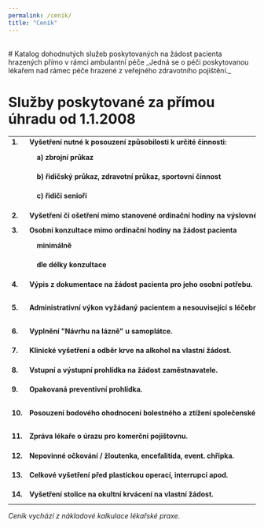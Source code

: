 ```yaml
---
permalink: /cenik/
title: "Ceník"
---
```

<head>
  <link rel="shortcut icon" type="image/x-icon" href="favicon.ico">
  <style type="text/css">
   #my-br {
       opacity: 0;
    }
   table, th, td {
       border: 0;
       font-weight: bold;
       font-size: 1em;
    }
  </style>
</head>

<div id="my-br">spacer</div>
# Katalog dohodnutých služeb poskytovaných na žádost pacienta hrazených přímo v rámci ambulantní péče
_Jedná se o péči poskytovanou lékařem nad rámec péče hrazené z veřejného zdravotního pojištění._

# Služby poskytované za přímou úhradu od 1.1.2008

<table><tbody>
 <tr><td>1.</td><td>Vyšetření nutné k posouzení způsobilosti k určité činnosti:</td><td>&nbsp;</td></tr>
 <tr><td></td><td>&nbsp;&nbsp;&nbsp;&nbsp;a) zbrojní průkaz</td><td>500 Kč</td></tr>
 <tr><td></td><td>&nbsp;&nbsp;&nbsp;&nbsp;b) řidičský průkaz, zdravotní průkaz, sportovní činnost</td><td>400 Kč</td></tr>
 <tr><td></td><td>&nbsp;&nbsp;&nbsp;&nbsp;c) řidiči senioři</td><td>200 Kč</td></tr>
 <tr><td>2.</td><td>Vyšetření či ošetření mimo stanovené ordinační hodiny na výslovné přání pacienta.</td><td>300 Kč</td></tr>
 <tr><td>3.</td><td>Osobní konzultace mimo ordinační hodiny na žádost pacienta</td><td>&nbsp;</td></tr>
 <tr><td></td><td>&nbsp;&nbsp;&nbsp;&nbsp;minimálně</td><td>150 Kč</td></tr>
 <tr><td></td><td>&nbsp;&nbsp;&nbsp;&nbsp;dle délky konzultace</td><td>600 Kč/h</td></tr>
 <tr><td>4.</td><td>Výpis z dokumentace na žádost pacienta pro jeho osobní potřebu.</td><td>250 Kč</td></tr>
 <tr><td>5.</td><td>Administrativní výkon vyžádaný pacientem a nesouvisející s léčebně preventivní péčí.</td><td>150 Kč/15 min</td></tr>
 <tr><td>6.</td><td>Vyplnění "Návrhu na lázně" u samoplátce.</td><td>300 Kč</td></tr>
 <tr><td>7.</td><td>Klinické vyšetření a odběr krve na alkohol na vlastní žádost.</td><td>300 Kč</td></tr>
 <tr><td>8.</td><td>Vstupní a výstupní prohlídka na žádost zaměstnavatele.</td><td>400 Kč</td></tr>
 <tr><td>9.</td><td>Opakovaná preventivní prohlídka.</td><td>300 Kč</td></tr>
 <tr><td>10.</td><td>Posouzení bodového ohodnocení bolestného a ztížení společenského uplatnění.</td><td>200-500 Kč</td></tr>
 <tr><td>11.</td><td>Zpráva lékaře o úrazu pro komerční pojištovnu.</td><td>300 Kč</td></tr>
 <tr><td>12.</td><td>Nepovinné očkování / žloutenka, encefalitida, event. chřipka.</td><td>100 Kč</td></tr>
 <tr><td>13.</td><td>Celkové vyšetření před plastickou operací, interrupcí apod.</td><td>400 Kč</td></tr>
 <tr><td>14.</td><td>Vyšetření stolice na okultní krvácení na vlastní žádost.</td><td>150 Kč</td></tr>
</tbody></table>

*Ceník vychází z nákladové kalkulace lékařské praxe.*



